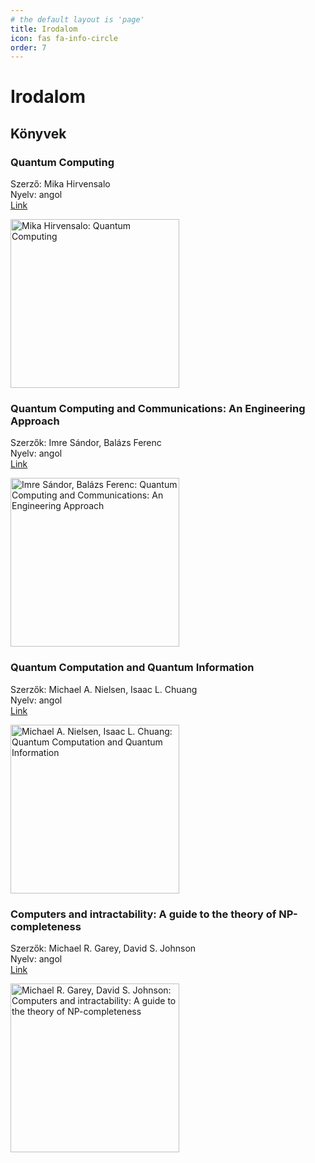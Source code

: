 ```yaml
---
# the default layout is 'page'
title: Irodalom
icon: fas fa-info-circle
order: 7
---
```


# Irodalom

## Könyvek

### Quantum Computing

Szerző: Mika Hirvensalo  
Nyelv: angol  
[Link](https://link.springer.com/book/10.1007/978-3-662-09636-9)

<img
  alt="Mika Hirvensalo: Quantum Computing"
  src="https://media.springernature.com/w306/springer-static/cover-hires/book/978-3-662-09636-9"
  width="270px"
  />

### Quantum Computing and Communications: An Engineering Approach

Szerzők: Imre Sándor, Balázs Ferenc  
Nyelv: angol  
[Link](https://www.wiley.com/en-us/Quantum+Computing+and+Communications%3A+An+Engineering+Approach-p-9780470869024)

<img
  alt="Imre Sándor, Balázs Ferenc: Quantum Computing and Communications: An Engineering Approach"
  src="https://media.wiley.com/product_data/coverImage300/2X/04708690/047086902X.jpg"
  width="270px"
  />

### Quantum Computation and Quantum Information

Szerzők: Michael A. Nielsen, Isaac L. Chuang  
Nyelv: angol  
[Link](https://www.cambridge.org/highereducation/books/quantum-computation-and-quantum-information/01E10196D0A682A6AEFFEA52D53BE9AE)

<img
  alt="Michael A. Nielsen, Isaac L. Chuang: Quantum Computation and Quantum Information"
  src="https://images-na.ssl-images-amazon.com/images/I/71zJlN985cL.jpg"
  width="270px"
  />

### Computers and intractability: A guide to the theory of NP-completeness

Szerzők: Michael R. Garey, David S. Johnson  
Nyelv: angol  
[Link](https://www.amazon.com/Computers-intractability-NP-completeness-mathematical-sciences-dp-0716710447/dp/0716710447/)

<img
  alt="Michael R. Garey, David S. Johnson: Computers and intractability: A guide to the theory of NP-completeness"
  src="https://images-na.ssl-images-amazon.com/images/I/41ifUsuht4L._SX331_BO1,204,203,200_.jpg"
  width="270px"
  />
